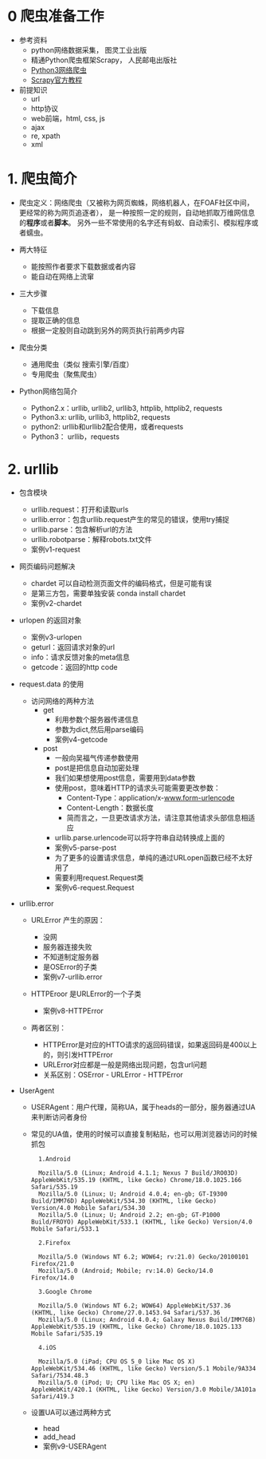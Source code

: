 # 0 爬虫准备工作
- 参考资料
    - python网络数据采集， 图灵工业出版
    - 精通Python爬虫框架Scrapy， 人民邮电出版社
    - [Python3网络爬虫](http://blog.csdn.net/c406495762/article/details/72858983)
    - [Scrapy官方教程](http://scrapy-chs.readthedocs.io/zh_CN/0.24/intro/tutorial.html)
- 前提知识
    - url
    - http协议
    - web前端，html, css, js
    - ajax
    - re, xpath
    - xml
    
# 1. 爬虫简介
- 爬虫定义：网络爬虫（又被称为网页蜘蛛，网络机器人，在FOAF社区中间，更经常的称为网页追逐者），
是一种按照一定的规则，自动地抓取万维网信息的**程序**或者**脚本**。
另外一些不常使用的名字还有蚂蚁、自动索引、模拟程序或者蠕虫。

- 两大特征
    - 能按照作者要求下载数据或者内容
    - 能自动在网络上流窜
    
- 三大步骤
    - 下载信息
    - 提取正确的信息
    - 根据一定股则自动跳到另外的网页执行前两步内容

- 爬虫分类
    - 通用爬虫（类似 搜索引擎/百度）
    - 专用爬虫（聚焦爬虫）
    
- Python网络包简介
    - Python2.x：urllib, urllib2, urllib3, httplib, httplib2, requests
    - Python3.x: urllib, urllib3, httplib2, requests
    - python2: urllib和urllib2配合使用，或者requests
    - Python3： urllib，requests

# 2. urllib
- 包含模块
    - urllib.request：打开和读取urls
    - urllib.error：包含urllib.request产生的常见的错误，使用try捕捉
    - urllib.parse：包含解析url的方法
    - urllib.robotparse：解释robots.txt文件
    - 案例v1-request
    
    
- 网页编码问题解决
    - chardet   可以自动检测页面文件的编码格式，但是可能有误
    - 是第三方包，需要单独安装 conda install chardet
    - 案例v2-chardet

- urlopen 的返回对象 
    - 案例v3-urlopen
    - geturl：返回请求对象的url
    - info：请求反馈对象的meta信息
    - getcode：返回的http code

- request.data 的使用
    - 访问网络的两种方法
        - get
            - 利用参数个服务器传递信息
            - 参数为dict,然后用parse编码
            - 案例v4-getcode
        - post
            - 一般向吴福气传递参数使用
            - post是把信息自动加密处理
            - 我们如果想使用post信息，需要用到data参数
            - 使用post，意味着HTTP的请求头可能需要更改参数：
                - Content-Type：application/x-www.form-urlencode
                - Content-Length：数据长度
                - 简而言之，一旦更改请求方法，请注意其他请求头部信息相适应
            - urllib.parse.urlencode可以将字符串自动转换成上面的
            - 案例v5-parse-post
            - 为了更多的设置请求信息，单纯的通过URLopen函数已经不太好用了
            - 需要利用request.Request类
            - 案例v6-request.Request  
              
- urllib.error
    - URLError 产生的原因：
        - 没网
        - 服务器连接失败
        - 不知道制定服务器
        - 是OSError的子类
        - 案例v7-urllib.error

    - HTTPEroor 是URLError的一个子类
        - 案例v8-HTTPError
    
    - 两者区别：
        - HTTPError是对应的HTTO请求的返回码错误，如果返回码是400以上的，则引发HTTPError
        - URLError对应都是一般是网络出现问题，包含url问题
        - 关系区别：OSError - URLError - HTTPError

- UserAgent
    - USERAgent：用户代理，简称UA，属于heads的一部分，服务器通过UA来判断访问者身份
    - 常见的UA值，使用的时候可以直接复制粘贴，也可以用浏览器访问的时候抓包
    
            1.Android
        
            Mozilla/5.0 (Linux; Android 4.1.1; Nexus 7 Build/JRO03D) AppleWebKit/535.19 (KHTML, like Gecko) Chrome/18.0.1025.166 Safari/535.19
            Mozilla/5.0 (Linux; U; Android 4.0.4; en-gb; GT-I9300 Build/IMM76D) AppleWebKit/534.30 (KHTML, like Gecko) Version/4.0 Mobile Safari/534.30
            Mozilla/5.0 (Linux; U; Android 2.2; en-gb; GT-P1000 Build/FROYO) AppleWebKit/533.1 (KHTML, like Gecko) Version/4.0 Mobile Safari/533.1
            
            2.Firefox
            
            Mozilla/5.0 (Windows NT 6.2; WOW64; rv:21.0) Gecko/20100101 Firefox/21.0
            Mozilla/5.0 (Android; Mobile; rv:14.0) Gecko/14.0 Firefox/14.0
            
            3.Google Chrome
            
            Mozilla/5.0 (Windows NT 6.2; WOW64) AppleWebKit/537.36 (KHTML, like Gecko) Chrome/27.0.1453.94 Safari/537.36
            Mozilla/5.0 (Linux; Android 4.0.4; Galaxy Nexus Build/IMM76B) AppleWebKit/535.19 (KHTML, like Gecko) Chrome/18.0.1025.133 Mobile Safari/535.19
            
            4.iOS
            
            Mozilla/5.0 (iPad; CPU OS 5_0 like Mac OS X) AppleWebKit/534.46 (KHTML, like Gecko) Version/5.1 Mobile/9A334 Safari/7534.48.3
            Mozilla/5.0 (iPod; U; CPU like Mac OS X; en) AppleWebKit/420.1 (KHTML, like Gecko) Version/3.0 Mobile/3A101a Safari/419.3
            
    - 设置UA可以通过两种方式
        - head
        - add_head
        - 案例v9-USERAgent    
